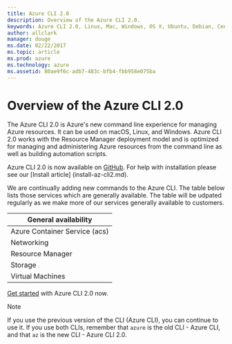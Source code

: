 ```yaml
---
title: Azure CLI 2.0
description: Overview of the Azure CLI 2.0.
keywords: Azure CLI 2.0, Linux, Mac, Windows, OS X, Ubuntu, Debian, CentOS, RHEL, SUSE, CoreOS, Docker, Windows, Python, PIP
author: allclark
manager: douge
ms.date: 02/22/2017
ms.topic: article
ms.prod: azure
ms.technology: azure
ms.assetid: 80ae9f6c-adb7-483c-bfb4-fbb958e075ba
---
```


# Overview of the Azure CLI 2.0

The Azure CLI 2.0 is Azure's new command line experience for managing Azure resources.  It can be used on macOS, Linux, and Windows.  Azure CLI 2.0 works with the Resource Manager deployment model and is optimized for managing and administering Azure resources from the command line as well as building automation scripts.

Azure CLI 2.0 is now available on [GitHub](https://github.com/Azure/azure-cli).  For help with installation please see our [Install article] (install-az-cli2.md).

We are continually adding new commands to the Azure CLI.  The table below lists those services which are generally available. The table will be udpated regularly as we make more of our services generally available to customers.


| General availability         |
|------------------------------|
| Azure Container Service (acs)|
| Networking                   |
| Resource Manager             |
| Storage                      |
| Virtual Machines             |


[Get started](get-started-with-az-cli2.md) with Azure CLI 2.0 now.


> [!NOTE]
> If you use the previous version of the CLI (Azure CLI), you can continue to use it.  If you use both CLIs, remember that `azure` is the old CLI - Azure CLI, and that `az` is the new CLI - Azure CLI 2.0. 




